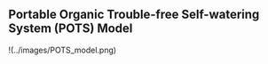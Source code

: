 ## **P**ortable **O**rganic **T**rouble-free **S**elf-watering System (**POTS**) Model



!(../images/POTS_model.png)